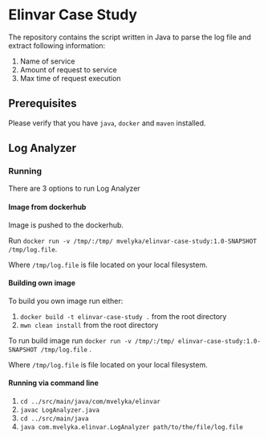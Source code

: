 # Elinvar Case Study
The repository contains the script written in Java to parse the log file and extract following information:
1. Name of service 
2. Amount of request to service 
3. Max time of request execution

## Prerequisites
Please verify that you have `java`, `docker` and `maven` installed.

## Log Analyzer

### Running
There are 3 options to run Log Analyzer

#### Image from dockerhub
Image is pushed to the dockerhub.
 
Run `docker run -v /tmp/:/tmp/ mvelyka/elinvar-case-study:1.0-SNAPSHOT /tmp/log.file`.
 
Where `/tmp/log.file` is file located on your local filesystem.

#### Building own image
To build you own image run either:
1. `docker build -t elinvar-case-study .` from the root directory
2. `mwn clean install` from the root directory
 
To run build image run `docker run -v /tmp/:/tmp/ elinvar-case-study:1.0-SNAPSHOT /tmp/log.file` .
 
Where `/tmp/log.file` is file located on your local filesystem.

#### Running via command line
1. `cd ../src/main/java/com/mvelyka/elinvar`
2. `javac LogAnalyzer.java`
3. `cd ../src/main/java`
4. `java com.mvelyka.elinvar.LogAnalyzer path/to/the/file/log.file`


